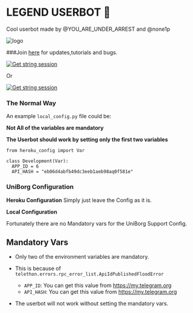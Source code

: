 # LEGEND USERBOT 🌹

Cool userbot made by @YOU_ARE_UNDER_ARREST and  @none1p


![logo](https://telegra.ph/file/6d8f5de35757aced056fe.jpg)



###Join [here](https://t.me/LEGEND_USERBOT_SUPPORT) for updates,tutorials and bugs.


[![Get string session](https://repl.it/badge/github/aritramandal/LEGEND)](https://repl.it/@aritramandal1/Legenduserbot/)


Or


[![Get string session](https://repl.it/badge/github/aritramandal/LEGEND)](https://repl.it/@bristi648/Legenduserbot/)


### The Normal Way

An example `local_config.py` file could be:

**Not All of the variables are mandatory**

__The Userbot should work by setting only the first two variables__

```python3
from heroku_config import Var

class Development(Var):
  APP_ID = 6
  API_HASH = "eb06d4abfb49dc3eeb1aeb98aq0f581e"
```

### UniBorg Configuration



**Heroku Configuration**
Simply just leave the Config as it is.

**Local Configuration**

Fortunately there are no Mandatory vars for the UniBorg Support Config.

## Mandatory Vars

- Only two of the environment variables are mandatory.
- This is because of `telethon.errors.rpc_error_list.ApiIdPublishedFloodError`

    - `APP_ID`:   You can get this value from https://my.telegram.org
    - `API_HASH`:   You can get this value from https://my.telegram.org
- The userbot will not work without setting the mandatory vars.



